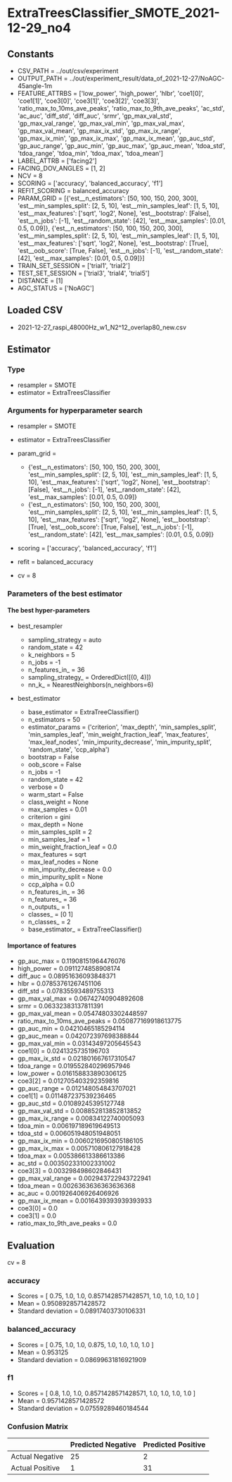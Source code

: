 # ExtraTreesClassifier_SMOTE_2021-12-29_no4
## Constants
- CSV_PATH = ../out/csv/experiment
- OUTPUT_PATH = ../out/experiment_result/data_of_2021-12-27/NoAGC-45angle-1m
- FEATURE_ATTRBS = ['low_power', 'high_power', 'hlbr', 'coe1[0]', 'coe1[1]', 'coe3[0]', 'coe3[1]', 'coe3[2]', 'coe3[3]', 'ratio_max_to_10ms_ave_peaks', 'ratio_max_to_9th_ave_peaks', 'ac_std', 'ac_auc', 'diff_std', 'diff_auc', 'srmr', 'gp_max_val_std', 'gp_max_val_range', 'gp_max_val_min', 'gp_max_val_max', 'gp_max_val_mean', 'gp_max_ix_std', 'gp_max_ix_range', 'gp_max_ix_min', 'gp_max_ix_max', 'gp_max_ix_mean', 'gp_auc_std', 'gp_auc_range', 'gp_auc_min', 'gp_auc_max', 'gp_auc_mean', 'tdoa_std', 'tdoa_range', 'tdoa_min', 'tdoa_max', 'tdoa_mean']
- LABEL_ATTRB = ['facing2']
- FACING_DOV_ANGLES = [1, 2]
- NCV = 8
- SCORING = ['accuracy', 'balanced_accuracy', 'f1']
- REFIT_SCORING = balanced_accuracy
- PARAM_GRID = [{'est__n_estimators': [50, 100, 150, 200, 300], 'est__min_samples_split': [2, 5, 10], 'est__min_samples_leaf': [1, 5, 10], 'est__max_features': ['sqrt', 'log2', None], 'est__bootstrap': [False], 'est__n_jobs': [-1], 'est__random_state': [42], 'est__max_samples': [0.01, 0.5, 0.09]}, {'est__n_estimators': [50, 100, 150, 200, 300], 'est__min_samples_split': [2, 5, 10], 'est__min_samples_leaf': [1, 5, 10], 'est__max_features': ['sqrt', 'log2', None], 'est__bootstrap': [True], 'est__oob_score': [True, False], 'est__n_jobs': [-1], 'est__random_state': [42], 'est__max_samples': [0.01, 0.5, 0.09]}]
- TRAIN_SET_SESSION = ['trial1', 'trial2']
- TEST_SET_SESSION = ['trial3', 'trial4', 'trial5']
- DISTANCE = [1]
- AGC_STATUS = ['NoAGC']

## Loaded CSV
- 2021-12-27_raspi_48000Hz_w1_N2^12_overlap80_new.csv

## Estimator
### Type
- resampler = SMOTE
- estimator = ExtraTreesClassifier

### Arguments for hyperparameter search
- resampler = SMOTE
- estimator = ExtraTreesClassifier
- param_grid = 
	- {'est__n_estimators': [50, 100, 150, 200, 300], 'est__min_samples_split': [2, 5, 10], 'est__min_samples_leaf': [1, 5, 10], 'est__max_features': ['sqrt', 'log2', None], 'est__bootstrap': [False], 'est__n_jobs': [-1], 'est__random_state': [42], 'est__max_samples': [0.01, 0.5, 0.09]}
	- {'est__n_estimators': [50, 100, 150, 200, 300], 'est__min_samples_split': [2, 5, 10], 'est__min_samples_leaf': [1, 5, 10], 'est__max_features': ['sqrt', 'log2', None], 'est__bootstrap': [True], 'est__oob_score': [True, False], 'est__n_jobs': [-1], 'est__random_state': [42], 'est__max_samples': [0.01, 0.5, 0.09]}

- scoring = ['accuracy', 'balanced_accuracy', 'f1']
- refit = balanced_accuracy
- cv = 8

### Parameters of the best estimator
#### The best hyper-parameters
- best_resampler
	- sampling_strategy = auto
	- random_state = 42
	- k_neighbors = 5
	- n_jobs = -1
	- n_features_in_ = 36
	- sampling_strategy_ = OrderedDict([(0, 4)])
	- nn_k_ = NearestNeighbors(n_neighbors=6)

- best_estimator
	- base_estimator = ExtraTreeClassifier()
	- n_estimators = 50
	- estimator_params = ('criterion', 'max_depth', 'min_samples_split', 'min_samples_leaf', 'min_weight_fraction_leaf', 'max_features', 'max_leaf_nodes', 'min_impurity_decrease', 'min_impurity_split', 'random_state', 'ccp_alpha')
	- bootstrap = False
	- oob_score = False
	- n_jobs = -1
	- random_state = 42
	- verbose = 0
	- warm_start = False
	- class_weight = None
	- max_samples = 0.01
	- criterion = gini
	- max_depth = None
	- min_samples_split = 2
	- min_samples_leaf = 1
	- min_weight_fraction_leaf = 0.0
	- max_features = sqrt
	- max_leaf_nodes = None
	- min_impurity_decrease = 0.0
	- min_impurity_split = None
	- ccp_alpha = 0.0
	- n_features_in_ = 36
	- n_features_ = 36
	- n_outputs_ = 1
	- classes_ = [0 1]
	- n_classes_ = 2
	- base_estimator_ = ExtraTreeClassifier()

#### Importance of features
- gp_auc_max = 0.11908151964476076
- high_power = 0.0911274858908174
- diff_auc = 0.08951636093848371
- hlbr = 0.07853761267451106
- diff_std = 0.07835593489755313
- gp_max_val_max = 0.06742740904892608
- srmr = 0.06332383137811391
- gp_max_val_mean = 0.05474803302448597
- ratio_max_to_10ms_ave_peaks = 0.050877169918613775
- gp_auc_min = 0.04210465185294114
- gp_auc_mean = 0.042072397698388844
- gp_max_val_min = 0.03143497205645543
- coe1[0] = 0.0241325735196703
- gp_max_ix_std = 0.021801667617310547
- tdoa_range = 0.019552840296957946
- low_power = 0.016158833890306125
- coe3[2] = 0.012705403292359816
- gp_auc_range = 0.012148054843707021
- coe1[1] = 0.011487237539236465
- gp_auc_std = 0.01089245395127748
- gp_max_val_std = 0.008852813852813852
- gp_max_ix_range = 0.00834122740005093
- tdoa_min = 0.006197189619649513
- tdoa_std = 0.006051948051948051
- gp_max_ix_min = 0.0060216950805186105
- gp_max_ix_max = 0.005710806127918428
- tdoa_max = 0.005386613386613386
- ac_std = 0.003502331002331002
- coe3[3] = 0.003298498602846431
- gp_max_val_range = 0.002943722943722941
- tdoa_mean = 0.0026363636363636368
- ac_auc = 0.001926406926406926
- gp_max_ix_mean = 0.0016439393939393933
- coe3[0] = 0.0
- coe3[1] = 0.0
- ratio_max_to_9th_ave_peaks = 0.0

## Evaluation
cv = 8
### accuracy
- Scores = [ 0.75, 1.0, 1.0, 0.8571428571428571, 1.0, 1.0, 1.0, 1.0 ]
- Mean = 0.9508928571428572
- Standard deviation = 0.08917403730106331

### balanced_accuracy
- Scores = [ 0.75, 1.0, 1.0, 0.875, 1.0, 1.0, 1.0, 1.0 ]
- Mean = 0.953125
- Standard deviation = 0.08699631816921909

### f1
- Scores = [ 0.8, 1.0, 1.0, 0.8571428571428571, 1.0, 1.0, 1.0, 1.0 ]
- Mean = 0.9571428571428572
- Standard deviation = 0.07559289460184544

### Confusion Matrix
|  | Predicted Negative | Predicted Positive |
| --- | --- | --- |
| Actual Negative | 25 | 2 |
| Actual Positive | 1 | 31 |

      